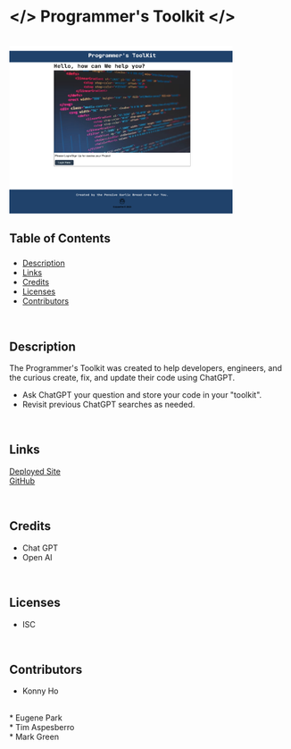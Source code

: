 
# </> Programmer's Toolkit </>

<br>

<img src="./client/public/toolkit-scrnshot.png" width="400" height="300">


## Table of Contents
###
* [Description](#description)
* [Links](#links)
* [Credits](#credits)
* [Licenses](#licenses)
* [Contributors](#contributors)

<br>

## Description
 The Programmer's Toolkit was created to help developers, engineers, and the curious create, fix, and update their code using ChatGPT. 
* Ask ChatGPT your question and store your code in your "toolkit".
* Revisit previous ChatGPT searches as needed.
                
<br>

## Links
<a href="https://programmerstoolkit.herokuapp.com/"> Deployed Site </a>
<br>
<a href="https://github.com/MagicCrouton/programmersToolkit"> GitHub </a> 

<br>

## Credits
* Chat GPT
* Open AI

<br>

## Licenses
* ISC

<br>

## Contributors
* Konny Ho
<br>
* Eugene Park
<br>
* Tim Aspesberro
<br>
* Mark Green

<br>




<!-- 
<<<<<<< HEAD
=======
<<<<<<< HEAD
=======

Konny, Tim, Mark, Eugene
>>>>>>> 7b562d1dcbd017129b3e30c52dd176d6535f9399
>>>>>>> 339893b284f87017a9ad436521771a012363e729 -->
